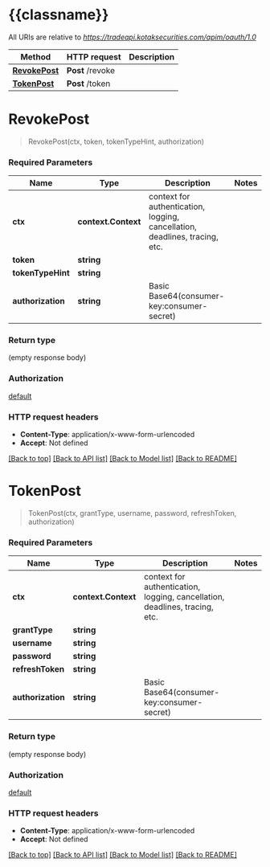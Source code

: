 # {{classname}}

All URIs are relative to *https://tradeapi.kotaksecurities.com/apim/oauth/1.0*

Method | HTTP request | Description
------------- | ------------- | -------------
[**RevokePost**](DefaultApi.md#RevokePost) | **Post** /revoke | 
[**TokenPost**](DefaultApi.md#TokenPost) | **Post** /token | 

# **RevokePost**
> RevokePost(ctx, token, tokenTypeHint, authorization)


### Required Parameters

Name | Type | Description  | Notes
------------- | ------------- | ------------- | -------------
 **ctx** | **context.Context** | context for authentication, logging, cancellation, deadlines, tracing, etc.
  **token** | **string**|  | 
  **tokenTypeHint** | **string**|  | 
  **authorization** | **string**| Basic Base64(consumer-key:consumer-secret) | 

### Return type

 (empty response body)

### Authorization

[default](../README.md#default)

### HTTP request headers

 - **Content-Type**: application/x-www-form-urlencoded
 - **Accept**: Not defined

[[Back to top]](#) [[Back to API list]](../README.md#documentation-for-api-endpoints) [[Back to Model list]](../README.md#documentation-for-models) [[Back to README]](../README.md)

# **TokenPost**
> TokenPost(ctx, grantType, username, password, refreshToken, authorization)


### Required Parameters

Name | Type | Description  | Notes
------------- | ------------- | ------------- | -------------
 **ctx** | **context.Context** | context for authentication, logging, cancellation, deadlines, tracing, etc.
  **grantType** | **string**|  | 
  **username** | **string**|  | 
  **password** | **string**|  | 
  **refreshToken** | **string**|  | 
  **authorization** | **string**| Basic Base64(consumer-key:consumer-secret) | 

### Return type

 (empty response body)

### Authorization

[default](../README.md#default)

### HTTP request headers

 - **Content-Type**: application/x-www-form-urlencoded
 - **Accept**: Not defined

[[Back to top]](#) [[Back to API list]](../README.md#documentation-for-api-endpoints) [[Back to Model list]](../README.md#documentation-for-models) [[Back to README]](../README.md)

